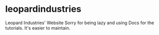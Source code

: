 # leopardindustries
Leopard Industries' Website
Sorry for being lazy and using Docs for the tutorials. It's easier to maintain.
